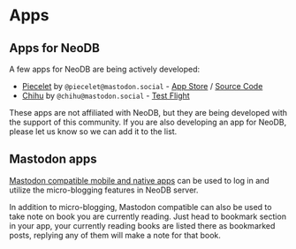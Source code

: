 # Apps


## Apps for NeoDB

A few apps for NeoDB are being actively developed:

 - [Piecelet](https://piecelet.app) by `@piecelet@mastodon.social` - [App Store](https://apps.apple.com/app/piecelet-for-neodb/id6739444863) / [Source Code]()
 - [Chihu](https://chihu.app) by `@chihu@mastodon.social` - [Test Flight](https://testflight.apple.com/join/WmbnP9Vx)

These apps are not affiliated with NeoDB, but they are being developed with the support of this community. If you are also developing an app for NeoDB, please let us know so we can add it to the list.


## Mastodon apps

[Mastodon compatible mobile and native apps](https://joinmastodon.org/apps) can be used to log in and utilize the micro-blogging features in NeoDB server.

In addition to micro-blogging, Mastodon compatible can also be used to take note on book you are currently reading. Just head to bookmark section in your app, your currently reading books are listed there as bookmarked posts, replying any of them will make a note for that book.
